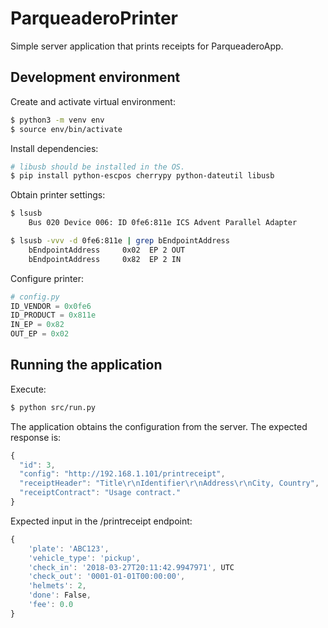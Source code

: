 # ParqueaderoPrinter

Simple server application that prints receipts for ParqueaderoApp.

## Development environment

Create and activate virtual environment:

``` sh
$ python3 -m venv env
$ source env/bin/activate
```

Install dependencies:

``` sh
# libusb should be installed in the OS.
$ pip install python-escpos cherrypy python-dateutil libusb
```

Obtain printer settings:

``` sh
$ lsusb
    Bus 020 Device 006: ID 0fe6:811e ICS Advent Parallel Adapter

$ lsusb -vvv -d 0fe6:811e | grep bEndpointAddress
    bEndpointAddress     0x02  EP 2 OUT
    bEndpointAddress     0x82  EP 2 IN
```

Configure printer:

``` python
# config.py
ID_VENDOR = 0x0fe6
ID_PRODUCT = 0x811e
IN_EP = 0x82
OUT_EP = 0x02
```

## Running the application

Execute:

``` sh
$ python src/run.py
```

The application obtains the configuration from the server. The expected response is:

``` javascript
{
  "id": 3,
  "config": "http://192.168.1.101/printreceipt",
  "receiptHeader": "Title\r\nIdentifier\r\nAddress\r\nCity, Country",
  "receiptContract": "Usage contract."
}
```

Expected input in the /printreceipt endpoint:

``` javascript
{
    'plate': 'ABC123',
    'vehicle_type': 'pickup',
    'check_in': '2018-03-27T20:11:42.9947971', UTC
    'check_out': '0001-01-01T00:00:00',
    'helmets': 2,
    'done': False,
    'fee': 0.0
}
```
